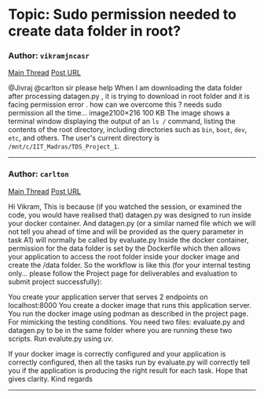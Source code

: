 # Topic: Sudo permission needed to create data folder in root?

### Author: `vikramjncasr`
[Main Thread](https://discourse.onlinedegree.iitm.ac.in/t/sudo-permission-needed-to-create-data-folder-in-root/167072)
[Post URL](https://discourse.onlinedegree.iitm.ac.in/t/sudo-permission-needed-to-create-data-folder-in-root/167072/1)

[post_number]: 1
@Jivraj @carlton sir please help
When I am downloading the data folder after processing datagen.py , it is trying to download in root folder and it is facing permission error . how can we overcome this ?
needs sudo permission all the time…
image2100×216 100 KB
The image shows a terminal window displaying the output of an `ls /` command, listing the contents of the root directory, including directories such as `bin`, `boot`, `dev`, `etc`, and others.  The user's current directory is `/mnt/c/IIT_Madras/TDS_Project_1`.

---

### Author: `carlton`
[Main Thread](https://discourse.onlinedegree.iitm.ac.in/t/sudo-permission-needed-to-create-data-folder-in-root/167072)
[Post URL](https://discourse.onlinedegree.iitm.ac.in/t/sudo-permission-needed-to-create-data-folder-in-root/167072/2)

[post_number]: 2
Hi Vikram,
This is because (if you watched the session, or examined the code, you would have realised that) datagen.py was designed to run inside your docker container. And datagen.py (or a similar named file which we will not tell you ahead of time and will be provided as the query parameter in task A1) will normally be called by evaluate.py
Inside the docker container, permission for the data folder is set by the Dockerfile
which then allows your application to access the root folder inside your docker image and create the /data folder.
So the workflow is like this (for your internal testing only… please follow the Project page for deliverables and evaluation to submit project successfully):

You create your application server that serves 2 endpoints on localhost:8000
You create a docker image that runs this application server.
You run the docker image using podman as described in the project page.
For mimicking the testing conditions. You need two files:
evaluate.py and datagen.py to be in the same folder where you are running these two scripts.
Run evalute.py using uv.

If your docker image is correctly configured and your application is correctly configured, then all the tasks run by evaluate.py will correctly tell you if the application is producing the right result for each task.
Hope that gives clarity.
Kind regards

---

